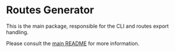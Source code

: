 # Routes Generator

This is the main package, responsible for the CLI and routes export handling.

Please consult the [main README](../../README.md) for more information.